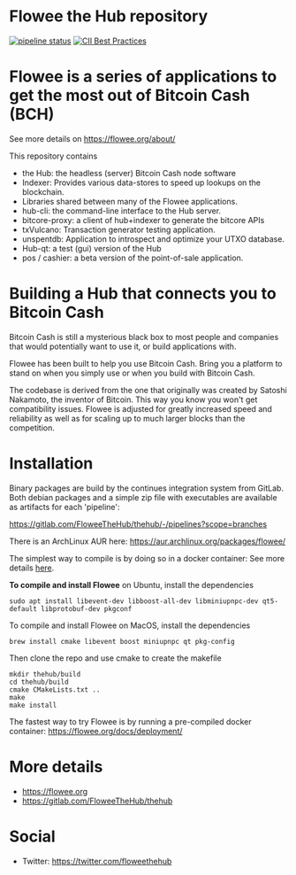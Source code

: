 Flowee the Hub repository
=========================

[![pipeline status](https://gitlab.com/FloweeTheHub/thehub/badges/master/pipeline.svg)](https://gitlab.com/FloweeTheHub/thehub/commits/master)
[![CII Best Practices](https://bestpractices.coreinfrastructure.org/projects/4759/badge)](https://bestpractices.coreinfrastructure.org/projects/4759)


# Flowee is a series of applications to get the most out of Bitcoin Cash (BCH)

See more details on https://flowee.org/about/


This repository contains

* the Hub: the headless (server) Bitcoin Cash node software
* Indexer: Provides various data-stores to speed up lookups on the blockchain.
* Libraries shared between many of the Flowee applications.
* hub-cli: the command-line interface to the Hub server.
* bitcore-proxy: a client of hub+indexer to generate the bitcore APIs
* txVulcano: Transaction generator testing application.
* unspentdb: Application to introspect and optimize your UTXO database.
* Hub-qt: a test (gui) version of the Hub
* pos / cashier: a beta version of the point-of-sale application.

# Building a Hub that connects you to Bitcoin Cash

Bitcoin Cash is still a mysterious black box to most people and companies
that would potentially want to use it, or build applications with.

Flowee has been built to help you use Bitcoin Cash. Bring you a platform to
stand on when you simply use or when you build with Bitcoin Cash.

The codebase is derived from the one that originally was created by Satoshi
Nakamoto, the inventor of Bitcoin. This way you know you won't get
compatibility issues. Flowee is adjusted for greatly increased speed and
reliability as well as for scaling up to much larger blocks than the
competition.

# Installation

Binary packages are build by the continues integration system from GitLab.
Both debian packages and a simple zip file with executables are available
as artifacts for each 'pipeline':

https://gitlab.com/FloweeTheHub/thehub/-/pipelines?scope=branches

There is an ArchLinux AUR here: https://aur.archlinux.org/packages/flowee/

The simplest way to compile is by doing so in a docker container:
See more details [here](support/docker/hub).

**To compile and install Flowee** on Ubuntu, install the dependencies

`sudo apt install libevent-dev libboost-all-dev libminiupnpc-dev qt5-default libprotobuf-dev pkgconf`

To compile and install Flowee on MacOS, install the dependencies

`brew install cmake libevent boost miniupnpc qt pkg-config`

Then clone the repo and use cmake to create the makefile

```
mkdir thehub/build
cd thehub/build
cmake CMakeLists.txt ..
make
make install
```

The fastest way to try Flowee is by running a pre-compiled docker
container:
https://flowee.org/docs/deployment/


# More details

* https://flowee.org
* https://gitlab.com/FloweeTheHub/thehub

# Social

* Twitter: https://twitter.com/floweethehub
